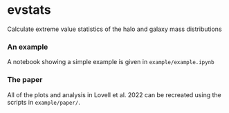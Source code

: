 # evstats
Calculate extreme value statistics of the halo and galaxy mass distributions

### An example
A notebook showing a simple example is given in `example/example.ipynb`

### The paper
All of the plots and analysis in Lovell et al. 2022 can be recreated using the scripts in `example/paper/`.
